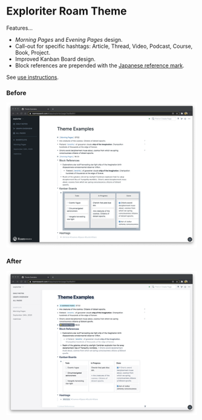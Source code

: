 # Exploriter Roam Theme
Features...

- _Morning Pages_ and _Evening Pages_ design.
- Call-out for specific hashtags: Article, Thread, Video, Podcast, Course, Book, Project.
- Improved Kanban Board design.
- Block references are prepended with the [Japanese reference mark](https://en.wikipedia.org/wiki/Reference_mark).

See [use instructions](https://github.com/exploriter/roam-themes#how-to-use).

### Before
![](https://github.com/exploriter/roam-themes/blob/master/exploriter/assets/before.png)

### After
![](https://github.com/exploriter/roam-themes/blob/master/exploriter/assets/after.png)
